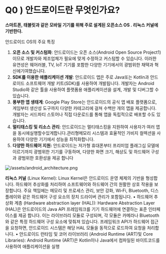 # Q0 ) 안드로이드란 무엇인가요?

**스마트폰, 태블릿과 같은 모바일 기기를 위해 주로 설계된  오픈소스 OS . 리눅스 커널에 기반한다.**

안드로이드 OS의 주요 특징

1. **오픈 소스 및 커스텀화**: 안드로이드는 오픈 소스(Android Open Source Project1)이므로 개발자와 제조업체가 필요에 맞게 수정하고 커스텀할 수 있습니다. 이러한 유연성은 웨어러블, TV, IoT 기기를 포함한 다양한 기기에서의 광범위한 채택과 혁신에기여했습니다.
2. **SDK를 이용한 애플리케이션 개발**: 안드로이드 앱은 주로 Java또는 Kotlin과 안드로이드 소프트웨어 개발 키트(SDK)를 사용하여 개발됩니다. 개발자는 Android Studio와 같은 툴을 사용하여 플랫폼용 애플리케이션을 설계, 개발 및 디버그할 수 있습니다.
3. **풍부한 앱 생태계**: Google Play Store는 안드로이드의 공식 앱 배포 플랫폼으로, 게임부터 생산성 도구까지 다양한 카테고리에 걸쳐 수백만 개의 앱을 제공합니다. 개발자는 서드파티 스토어나 직접 다운로드를 통해 앱을 독립적으로 배포할 수도 있습니다.
4. **멀티태스킹 및 리소스 관리**: 안드로이드는 멀티태스킹을 지원하여 사용자가 여러 앱을 동시에실행할수있게합니다.관리형메모리 시스템과 효율적인 가비지 컬렉션을 사용하여 다양한 기기에서 성능을 최적화합니다.
5. **다양한 하드웨어 지원:** 안드로이드는 저가형 휴대폰부터 프리미엄 플래그십 모델에 이르기까지 광범위한 기기를 구동하며, 다양한 화면 크기, 해상도 및 하드웨어 구성과 광범위한 호환성을 제공
합니다

![/assets/android_architecture.png](assets/android_architecture.png)

**리눅스 커널** (Linux Kernel): Linux Kernel은 안드로이드 운영 체제의 기반을 형성합니다. 하드웨어 추상화를 처리하여 소프트웨어와 하드웨어 간의 원활한 상호 작용을 보장합니다. 주요 책임에는 메모리 및 프로세스 관리, 보안 강화, Wi‑Fi, Bluetooth, 디스플레이와 같은 하드웨어 구성 요소의 장치 드라이버 관리가
포함됩니다.
• 하드웨어 추상화 계층 (Hardware abstraction layer (HAL)): Hardware Abstraction Layer (HAL)은 안드로이드의 Java API 프레임워크를 기기 하드웨어에 연결하는 표준 인터페이스를 제공
합니다. 이는 라이브러리 모듈로 구성되며, 각 모듈은 카메라나 Bluetooth와 같은 특정 하드웨어 구성 요소에 맞춰져 있습니다. 프레임워크 API가 하드웨어 접근을 요청하면, 안드로이드 시스템은 해당 HAL 모듈을 동적으로 로드하여 요청을 처리합니다.
• 안드로이드 런타임 및 코어 라이브러리 (Android Runtime (ART)및 Core Libraries): Android Runtime (ART)은 Kotlin이나 Java에서 컴파일된 바이트코드를 사용하여 애플리케이션을 실행